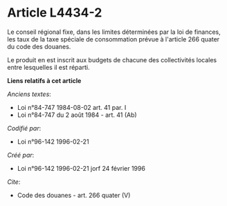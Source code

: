# Article L4434-2

Le conseil régional fixe, dans les limites déterminées par la loi de finances, les taux de la taxe spéciale de consommation
prévue à l'article 266 quater du code des douanes. 

Le produit en est inscrit aux budgets de chacune des collectivités locales entre lesquelles il est réparti.

**Liens relatifs à cet article**

_Anciens textes_:

  - Loi n°84-747 1984-08-02 art. 41 par. I
  - Loi n°84-747 du 2 août 1984 - art. 41 (Ab)

_Codifié par_:

  - Loi n°96-142 1996-02-21

_Créé par_:

  - Loi n°96-142 1996-02-21 jorf 24 février 1996

_Cite_:

  - Code des douanes - art. 266 quater (V)
